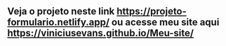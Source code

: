 ## Veja o projeto neste link https://projeto-formulario.netlify.app/ ou acesse meu site aqui https://viniciusevans.github.io/Meu-site/
